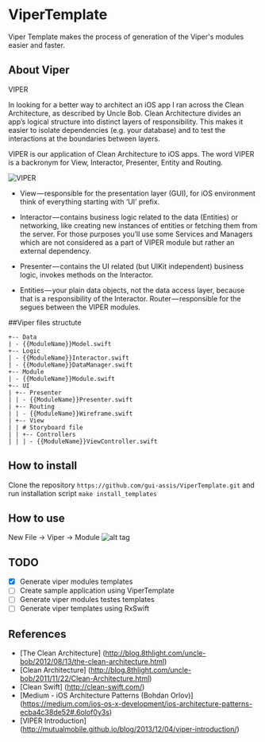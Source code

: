 # ViperTemplate
Viper Template makes the process of generation of the Viper's modules easier and faster.

## About Viper

VIPER

In looking for a better way to architect an iOS app I ran across the Clean Architecture, as described by Uncle Bob. Clean Architecture divides an app’s logical structure into distinct layers of responsibility. This makes it easier to isolate dependencies (e.g. your database) and to test the interactions at the boundaries between layers.

VIPER is our application of Clean Architecture to iOS apps. The word VIPER is a backronym for View, Interactor, Presenter, Entity and Routing.

![VIPER](https://cdn-images-2.medium.com/max/800/1*0pN3BNTXfwKbf08lhwutag.png)

 - View — responsible for the presentation layer (GUI), for iOS environment think of everything starting with ‘UI’ prefix.

 - Interactor — contains business logic related to the data (Entities) or networking, like creating new instances of entities or fetching them from the server. For those purposes you’ll use some Services and Managers which are not considered as a part of VIPER module but rather an external dependency.

 - Presenter — contains the UI related (but UIKit independent) business logic, invokes methods on the Interactor.

 - Entities — your plain data objects, not the data access layer, because that is a responsibility of the Interactor.
Router — responsible for the segues between the VIPER modules.

##Viper files structute
```
+-- Data
| - {{ModuleName}}Model.swift
+-- Logic
| - {{ModuleName}}Interactor.swift
| - {{ModuleName}}DataManager.swift
+-- Module
| - {{ModuleName}}Module.swift
+-- UI
| +-- Presenter
| | - {{ModuleName}}Presenter.swift
| +-- Routing
| | - {{ModuleName}}Wireframe.swift
| +-- View
| | # Storyboard file
| | +-- Controllers
| | | - {{ModuleName}}ViewController.swift  
```

## How to install
Clone the repository `https://github.com/gui-assis/ViperTemplate.git` and run installation script `make install_templates`

## How to use
New File -> Viper -> Module
![alt tag](https://cloud.githubusercontent.com/assets/6922756/15790532/2c4cf58c-29a8-11e6-896b-0325c5559d79.png)

## TODO
- [x] Generate viper modules templates
- [ ] Create sample application using ViperTemplate
- [ ] Generate viper modules testes templates
- [ ] Generate viper templates using RxSwift

## References
 - [The Clean Architecture] (http://blog.8thlight.com/uncle-bob/2012/08/13/the-clean-architecture.html)
 - [Clean Architecture] (http://blog.8thlight.com/uncle-bob/2011/11/22/Clean-Architecture.html)
 - [Clean Swift] (http://clean-swift.com/)
 - [Medium - iOS Architecture Patterns (Bohdan Orlov)] (https://medium.com/ios-os-x-development/ios-architecture-patterns-ecba4c38de52#.6olof0y3s)
 - [VIPER Introduction] (http://mutualmobile.github.io/blog/2013/12/04/viper-introduction/)
